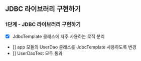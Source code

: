 ## JDBC 라이브러리 구현하기

### 1단계 - JDBC 라이브러리 구현하기

- [x] JdbcTemplate 클래스에 자주 사용하는 로직 분리
- [] app 모듈의 UserDao 클래스를 JdbcTemplate 사용하도록 변경
- [] UserDaoTest 모두 통과
